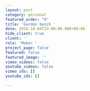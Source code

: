 ```yaml
---
layout: post
category: personal
featured_order: "0"
title: 'Garden bench '
date: 2018-10-04T23:00:00.000+00:00
hide_client: true
client: ''
role: 'Maker '
project_page: false
featured: false
featured_image: ''
vimeo_videos: false
youtube_videos: false
vimeo_ids: []
youtube_ids: []

---
```

